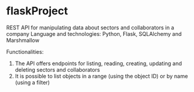 # flaskProject

REST API for manipulating data about sectors and collaborators in a company
Language and technologies: Python, Flask, SQLAlchemy and Marshmallow

Functionalities:
1) The API offers endpoints for listing, reading, creating, updating and deleting sectors and collaborators
2) It is possible to list objects in a range (using the object ID) or by name (using a filter)
